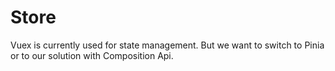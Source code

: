 # Store

Vuex is currently used for state management. But we want to switch to Pinia or to our solution with Composition Api.